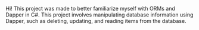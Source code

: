 Hi! This project was made to better familiarize myself with ORMs and Dapper in C#. This project involves manipulating database information using Dapper, such as deleting, updating, and reading items from the database.
